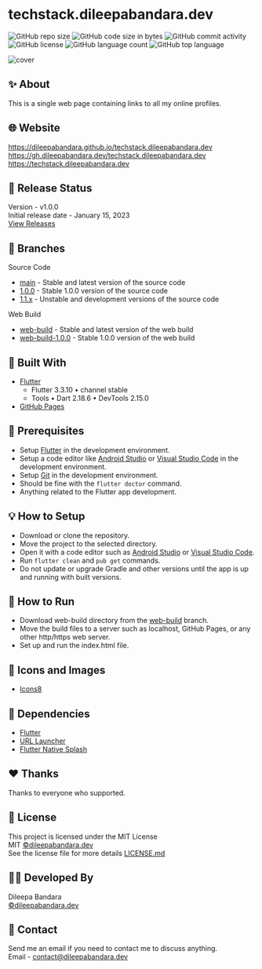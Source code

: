 # techstack.dileepabandara.dev

![GitHub repo size](https://img.shields.io/github/repo-size/dileepabandara/techstack.dileepabandara.dev?color=d62936)
![GitHub code size in bytes](https://img.shields.io/github/languages/code-size/dileepabandara/techstack.dileepabandara.dev?color=d4ad21)
![GitHub commit activity](https://img.shields.io/github/commit-activity/m/dileepabandara/techstack.dileepabandara.dev?color=138a3d)
![GitHub license](https://img.shields.io/github/license/dileepabandara/techstack.dileepabandara.dev?color=eb7005)
![GitHub language count](https://img.shields.io/github/languages/count/dileepabandara/techstack.dileepabandara.dev?color=1f77b4)
![GitHub top language](https://img.shields.io/github/languages/top/dileepabandara/techstack.dileepabandara.dev?color=7f0c7f)

![cover](https://user-images.githubusercontent.com/80202913/212151212-38e96130-85dc-4e0a-9931-6d1df8f5576a.png)

## ✨ About

This is a single web page containing links to all my online profiles.

## 🌐 Website

<https://dileepabandara.github.io/techstack.dileepabandara.dev>  
<https://gh.dileepabandara.dev/techstack.dileepabandara.dev>  
<https://techstack.dileepabandara.dev>

## 🎉 Release Status

Version - v1.0.0  
Initial release date - January 15, 2023  
[View Releases](https://github.com/dileepabandara/techstack.dileepabandara.dev/releases)

## 🍃 Branches

Source Code

- [main](https://github.com/dileepabandara/techstack.dileepabandara.dev/tree/main) - Stable and latest version
  of the source code
- [1.0.0](https://github.com/dileepabandara/techstack.dileepabandara.dev/tree/1.0.0) - Stable 1.0.0 version of
  the source code
- [1.1.x](https://github.com/dileepabandara/techstack.dileepabandara.dev/tree/1.1.x) - Unstable and
  development versions of the source code

Web Build

- [web-build](https://github.com/dileepabandara/techstack.dileepabandara.dev/tree/web-build) - Stable and
  latest version of the web build
- [web-build-1.0.0](https://github.com/dileepabandara/techstack.dileepabandara.dev/tree/web-build-1.0.0) -
  Stable 1.0.0 version of the web build

## 💙 Built With

- [Flutter](https://flutter.dev)
  - Flutter 3.3.10 • channel stable
  - Tools • Dart 2.18.6 • DevTools 2.15.0
- [GitHub Pages](https://pages.github.com)

## 📌 Prerequisites

- Setup [Flutter](https://flutter.dev) in the development environment.
- Setup a code editor like [Android Studio](https://developer.android.com/studio)
  or [Visual Studio Code](https://code.visualstudio.com) in the development environment.
- Setup [Git](https://git-scm.com) in the development environment.
- Should be fine with the `flutter doctor` command.
- Anything related to the Flutter app development.

## 💡 How to Setup

- Download or clone the repository.
- Move the project to the selected directory.
- Open it with a code editor such as [Android Studio](https://developer.android.com/studio)
  or [Visual Studio Code](https://code.visualstudio.com).
- Run `flutter clean` and `pub get` commands.
- Do not update or upgrade Gradle and other versions until the app is up and running with built
  versions.

## 🚀 How to Run

- Download web-build directory from
  the [web-build](https://github.com/dileepabandara/techstack.dileepabandara.dev/tree/web-build) branch.
- Move the build files to a server such as localhost, GitHub Pages, or any other http/https web
  server.
- Set up and run the index.html file.

## 📸 Icons and Images

- [Icons8](https://icons8.com)

## 💎 Dependencies

- [Flutter](https://flutter.dev)
- [URL Launcher](https://pub.dev/packages/url_launcher)
- [Flutter Native Splash](https://pub.dev/packages/flutter_native_splash)

## ❤️ Thanks

Thanks to everyone who supported.

## 📜 License

This project is licensed under the MIT License  
MIT [©dileepabandara.dev](https://dileepabandara.dev)  
See the license file for more
details [LICENSE.md](https://github.com/dileepabandara/techstack.dileepabandara.dev/blob/main/LICENSE)

## 👨‍💻 Developed By

Dileepa Bandara  
[©dileepabandara.dev](https://dileepabandara.dev)

## 💬 Contact

Send me an email if you need to contact me to discuss anything.  
Email - contact@dileepabandara.dev  
